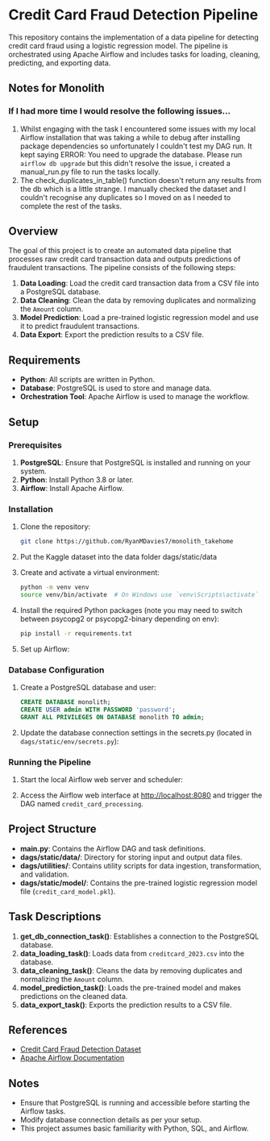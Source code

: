 # Credit Card Fraud Detection Pipeline

This repository contains the implementation of a data pipeline for detecting credit card fraud using a logistic regression model. The pipeline is orchestrated using Apache Airflow and includes tasks for loading, cleaning, predicting, and exporting data.

## Notes for Monolith

### If I had more time I would resolve the following issues...

1. Whilst engaging with the task I encountered some issues with my local Airflow installation that was taking a while to debug
after installing package dependencies so unfortunately I couldn't test my DAG run. It kept saying ERROR: You need to upgrade the database. Please run `airflow db upgrade` but this didn't resolve the issue, i created a manual_run.py file to run the tasks locally.
2. The check_duplicates_in_table() function doesn't return any results from the db which is a little strange. I manually checked the dataset and I couldn't recognise any duplicates so I moved on as I needed to complete the rest of the tasks.


## Overview

The goal of this project is to create an automated data pipeline that processes raw credit card transaction data and outputs predictions of fraudulent transactions. The pipeline consists of the following steps:

1. **Data Loading**: Load the credit card transaction data from a CSV file into a PostgreSQL database.
2. **Data Cleaning**: Clean the data by removing duplicates and normalizing the `Amount` column.
3. **Model Prediction**: Load a pre-trained logistic regression model and use it to predict fraudulent transactions.
4. **Data Export**: Export the prediction results to a CSV file.

## Requirements

- **Python**: All scripts are written in Python.
- **Database**: PostgreSQL is used to store and manage data.
- **Orchestration Tool**: Apache Airflow is used to manage the workflow.

## Setup

### Prerequisites

1. **PostgreSQL**: Ensure that PostgreSQL is installed and running on your system.
2. **Python**: Install Python 3.8 or later.
3. **Airflow**: Install Apache Airflow.

### Installation

1. Clone the repository:

    ```sh
    git clone https://github.com/RyanMDavies7/monolith_takehome
    ```

2. Put the Kaggle dataset into the data folder dags/static/data

3. Create and activate a virtual environment:

    ```sh
    python -m venv venv
    source venv/bin/activate  # On Windows use `venv\Scripts\activate`
    ```

4. Install the required Python packages (note you may need to switch between psycopg2 or psycopg2-binary depending on env):

    ```sh
    pip install -r requirements.txt
    ```

5. Set up Airflow:

### Database Configuration

1. Create a PostgreSQL database and user:

    ```sql
    CREATE DATABASE monolith;
    CREATE USER admin WITH PASSWORD 'password';
    GRANT ALL PRIVILEGES ON DATABASE monolith TO admin;
    ```

2. Update the database connection settings in the secrets.py (located in `dags/static/env/secrets.py`):

### Running the Pipeline

1. Start the local Airflow web server and scheduler:

2. Access the Airflow web interface at [http://localhost:8080](http://localhost:8080) and trigger the DAG named `credit_card_processing`.

## Project Structure

- **main.py**: Contains the Airflow DAG and task definitions.
- **dags/static/data/**: Directory for storing input and output data files.
- **dags/utilities/**: Contains utility scripts for data ingestion, transformation, and validation.
- **dags/static/model/**: Contains the pre-trained logistic regression model file (`credit_card_model.pkl`).

## Task Descriptions

1. **get_db_connection_task()**: Establishes a connection to the PostgreSQL database.
2. **data_loading_task()**: Loads data from `creditcard_2023.csv` into the database.
3. **data_cleaning_task()**: Cleans the data by removing duplicates and normalizing the `Amount` column.
4. **model_prediction_task()**: Loads the pre-trained model and makes predictions on the cleaned data.
5. **data_export_task()**: Exports the prediction results to a CSV file.

## References

- [Credit Card Fraud Detection Dataset](https://www.kaggle.com/datasets/nelgiriyewithana/credit-card-fraud-detection-dataset-2023)
- [Apache Airflow Documentation](https://airflow.apache.org/docs/)

## Notes

- Ensure that PostgreSQL is running and accessible before starting the Airflow tasks.
- Modify database connection details as per your setup.
- This project assumes basic familiarity with Python, SQL, and Airflow.

